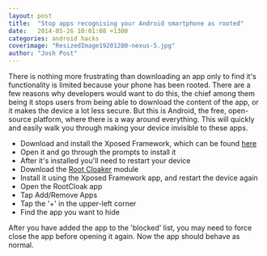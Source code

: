 ```yaml
---
layout: post
title:  "Stop apps recognising your Android smartphone as rooted"
date:   2014-05-26 10:01:08 +1300
categories: android hacks
coverimage: "ResizedImage19201280-nexus-5.jpg"
author: "Josh Post"
---
```


There is nothing more frustrating than downloading an app only to find it's functionality is limited because your phone has been rooted. There are a few reasons why developers would want to do this, the chief among them being it stops users from being able to download the content of the app, or it makes the device a lot less secure. But this is Android, the free, open-source platform, where there is a way around everything. This will quickly and easily walk you through making your device invisible to these apps.

* Download and install the Xposed Framework, which can be found [here][xposed-framwork]
* Open it and go through the prompts to install it
* After it's installed you'll need to restart your device
* Download the [Root Cloaker][root-cloaker] module
* Install it using the Xposed Framework app, and restart the device again
* Open the RootCloak app
* Tap Add/Remove Apps
* Tap the '+' in the upper-left corner
* Find the app you want to hide

After you have added the app to the 'blocked' list, you may need to force close the app before opening it again. Now the app should behave as normal. 

[root-cloaker]: http://repo.xposed.info/module/com.devadvance.rootcloak
[xposed-framwork]: http://repo.xposed.info/module/de.robv.android.xposed.installer